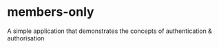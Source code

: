 # members-only
A simple application that demonstrates the concepts of authentication &amp; authorisation
